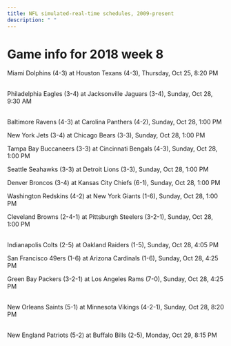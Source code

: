 ```yaml
---
title: NFL simulated-real-time schedules, 2009-present
description: " "
---
```


# Game info for 2018 week 8

Miami Dolphins (4-3) at Houston Texans (4-3), Thursday, Oct 25, 8:20 PM

<br/>Philadelphia Eagles (3-4) at Jacksonville Jaguars (3-4), Sunday, Oct 28, 9:30 AM

<br/>Baltimore Ravens (4-3) at Carolina Panthers (4-2), Sunday, Oct 28, 1:00 PM

New York Jets (3-4) at Chicago Bears (3-3), Sunday, Oct 28, 1:00 PM

Tampa Bay Buccaneers (3-3) at Cincinnati Bengals (4-3), Sunday, Oct 28, 1:00 PM

Seattle Seahawks (3-3) at Detroit Lions (3-3), Sunday, Oct 28, 1:00 PM

Denver Broncos (3-4) at Kansas City Chiefs (6-1), Sunday, Oct 28, 1:00 PM

Washington Redskins (4-2) at New York Giants (1-6), Sunday, Oct 28, 1:00 PM

Cleveland Browns (2-4-1) at Pittsburgh Steelers (3-2-1), Sunday, Oct 28, 1:00 PM

<br/>Indianapolis Colts (2-5) at Oakland Raiders (1-5), Sunday, Oct 28, 4:05 PM

San Francisco 49ers (1-6) at Arizona Cardinals (1-6), Sunday, Oct 28, 4:25 PM

Green Bay Packers (3-2-1) at Los Angeles Rams (7-0), Sunday, Oct 28, 4:25 PM

<br/>New Orleans Saints (5-1) at Minnesota Vikings (4-2-1), Sunday, Oct 28, 8:20 PM

<br/>New England Patriots (5-2) at Buffalo Bills (2-5), Monday, Oct 29, 8:15 PM

